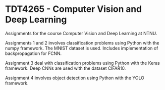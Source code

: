 # TDT4265 - Computer Vision and Deep Learning

Assignments for the course Computer Vision and Deep Learning at NTNU.

Assignments 1 and 2 involves classification problems using Python with the numpy framework. The MNIST dataset is used. Includes implementation of backpropagation for FCNN.


Assignment 3 deal with classification problems using Python with the Keras framework. Deep CNNs are used with the dataset CIFAR10.


Assignment 4 involves object detection using Python with the YOLO framework.
